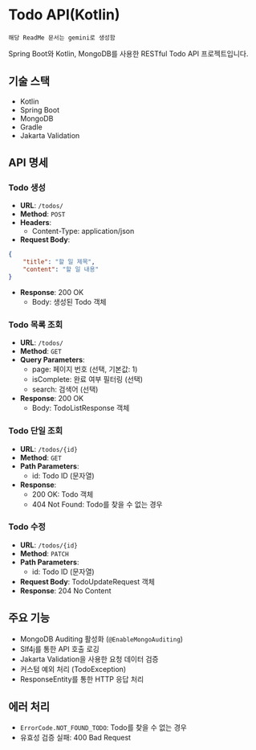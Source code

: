 # Todo API(Kotlin)
```declarative
해당 ReadMe 문서는 gemini로 생성함
```

Spring Boot와 Kotlin, MongoDB를 사용한 RESTful Todo API 프로젝트입니다.


## 기술 스택

- Kotlin
- Spring Boot
- MongoDB
- Gradle
- Jakarta Validation

## API 명세

### Todo 생성
- **URL**: `/todos/`
- **Method**: `POST`
- **Headers**:
  - Content-Type: application/json
- **Request Body**:

```json
{
    "title": "할 일 제목",
    "content": "할 일 내용"
}
```

- **Response**: 200 OK
    - Body: 생성된 Todo 객체

### Todo 목록 조회
- **URL**: `/todos/`
- **Method**: `GET`
- **Query Parameters**:
    - page: 페이지 번호 (선택, 기본값: 1)
    - isComplete: 완료 여부 필터링 (선택)
    - search: 검색어 (선택)
- **Response**: 200 OK
    - Body: TodoListResponse 객체

### Todo 단일 조회
- **URL**: `/todos/{id}`
- **Method**: `GET`
- **Path Parameters**:
    - id: Todo ID (문자열)
- **Response**:
    - 200 OK: Todo 객체
    - 404 Not Found: Todo를 찾을 수 없는 경우

### Todo 수정
- **URL**: `/todos/{id}`
- **Method**: `PATCH`
- **Path Parameters**:
    - id: Todo ID (문자열)
- **Request Body**: TodoUpdateRequest 객체
- **Response**: 204 No Content

## 주요 기능

- MongoDB Auditing 활성화 (`@EnableMongoAuditing`)
- Slf4j를 통한 API 호출 로깅
- Jakarta Validation을 사용한 요청 데이터 검증
- 커스텀 예외 처리 (TodoException)
- ResponseEntity를 통한 HTTP 응답 처리

## 에러 처리

- `ErrorCode.NOT_FOUND_TODO`: Todo를 찾을 수 없는 경우
- 유효성 검증 실패: 400 Bad Request
```